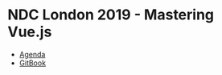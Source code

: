 # NDC London 2019 - Mastering  Vue.js
* [Agenda](https://ndc-london.com/workshop/mastering-vue-js/)
* [GitBook](https://devworkshops.gitbook.io/masteringvuejs)
